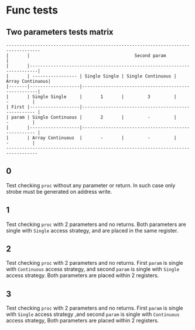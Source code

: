 # Func tests

## Two parameters tests matrix

```
-----------------------------------------------------------------------------------
|       |                                        Second param                     |
|       |-------------------------------------------------------------------------|
|       | ----------------- | Single Single | Single Continuous | Array Continuous|
|-------|-------------------|-----------------------------------------------------|
|       | Single Single     |       1       |         3         |       -         |
| First |-------------------|---------------------------------------------------- |
| param | Single Continuous |       2       |         -         |       -         |
|       |-------------------|---------------------------------------------------- |
|       | Array Continuous  |       -       |         -         |       -         |
----------------------------------------------------------------------------------
```

## 0
Test checking `proc` without any parameter or return.
In such case only strobe must be generated on address write.

## 1
Test checking `proc` with 2 parameters and no returns.
Both parameters are single with `Single` access strategy, and are placed in the same register.

## 2
Test checking `proc` with 2 parameters and no returns.
First `param` is single with `Continuous` access strategy, and second `param` is single with `Single` access strategy.
Both parameters are placed within 2 registers.

## 3
Test checking `proc` with 2 parameters and no returns.
First `param` is single with `Single` access strategy ,and second `param` is single with `Continuous` access strategy,
Both parameters are placed within 2 registers.
